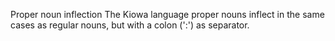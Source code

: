 Proper noun inflection
The Kiowa language proper nouns inflect in the same cases as regular
nouns, but with a colon (':') as separator.




